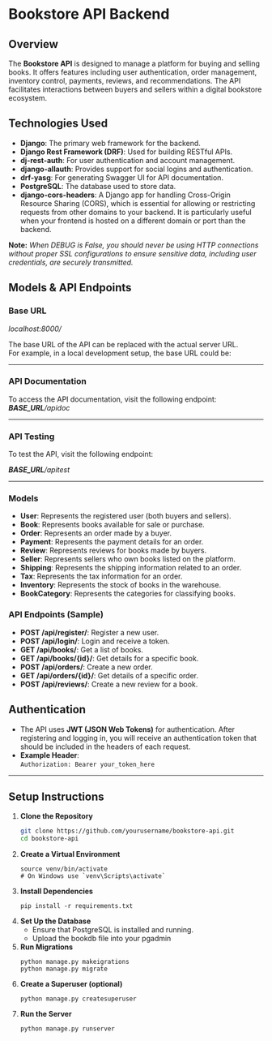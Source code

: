 # Bookstore API Backend

## Overview

The **Bookstore API** is designed to manage a platform for buying and selling books. It offers features including user authentication, order management, inventory control, payments, reviews, and recommendations. The API facilitates interactions between buyers and sellers within a digital bookstore ecosystem.

## Technologies Used

- **Django**: The primary web framework for the backend.
- **Django Rest Framework (DRF)**: Used for building RESTful APIs.
- **dj-rest-auth**: For user authentication and account management.
- **django-allauth**: Provides support for social logins and authentication.
- **drf-yasg**: For generating Swagger UI for API documentation.
- **PostgreSQL**: The database used to store data.
- **django-cors-headers**: A Django app for handling Cross-Origin Resource Sharing (CORS), which is essential for allowing or restricting requests from other domains to your backend. It is particularly useful when your frontend is hosted on a different domain or port than the backend.

**Note:**
*When DEBUG is False, you should never be using HTTP connections without proper SSL configurations to ensure sensitive data, including user credentials, are securely transmitted.*


## Models & API Endpoints

### Base URL
*localhost:8000/*

The base URL of the API can be replaced with the actual server URL.  
For example, in a local development setup, the base URL could be:

---

### API Documentation
To access the API documentation, visit the following endpoint:
***BASE_URL**/apidoc*

---

### API Testing
To test the API, visit the following endpoint:

***BASE_URL**/apitest*

---

### Models

- **User**: Represents the registered user (both buyers and sellers).
- **Book**: Represents books available for sale or purchase.
- **Order**: Represents an order made by a buyer.
- **Payment**: Represents the payment details for an order.
- **Review**: Represents reviews for books made by buyers.
- **Seller**: Represents sellers who own books listed on the platform.
- **Shipping**: Represents the shipping information related to an order.
- **Tax**: Represents the tax information for an order.
- **Inventory**: Represents the stock of books in the warehouse.
- **BookCategory**: Represents the categories for classifying books.

### API Endpoints (Sample)

- **POST /api/register/**: Register a new user.
- **POST /api/login/**: Login and receive a token.
- **GET /api/books/**: Get a list of books.
- **GET /api/books/{id}/**: Get details for a specific book.
- **POST /api/orders/**: Create a new order.
- **GET /api/orders/{id}/**: Get details of a specific order.
- **POST /api/reviews/**: Create a new review for a book.

## Authentication

- The API uses **JWT (JSON Web Tokens)** for authentication. After registering and logging in, you will receive an authentication token that should be included in the headers of each request.
- **Example Header**:  
  `Authorization: Bearer your_token_here`

---

## Setup Instructions

1. **Clone the Repository**
   ```bash
   git clone https://github.com/yourusername/bookstore-api.git
   cd bookstore-api
2. **Create a Virtual Environment**
    ```python3 -m venv venv
    source venv/bin/activate  
    # On Windows use `venv\Scripts\activate`
3. **Install Dependencies**
    ```
    pip install -r requirements.txt
4. **Set Up the Database**
    - Ensure that PostgreSQL is installed and running.
    - Upload the bookdb file into your pgadmin
5. **Run Migrations**
    ```
    python manage.py makeigrations
    python manage.py migrate
6. **Create a Superuser (optional)**
    ```
    python manage.py createsuperuser
7. **Run the Server**
    ```
    python manage.py runserver

